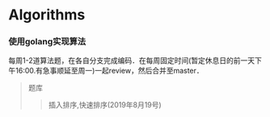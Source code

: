 # Algorithms
### 使用golang实现算法
每周1-2道算法题，在各自分支完成编码．在每周固定时间(暂定休息日的前一天下午16:00.有急事顺延至周一)一起review，然后合并至master．
> 题库
> > 插入排序,快速排序(2019年8月19号)
